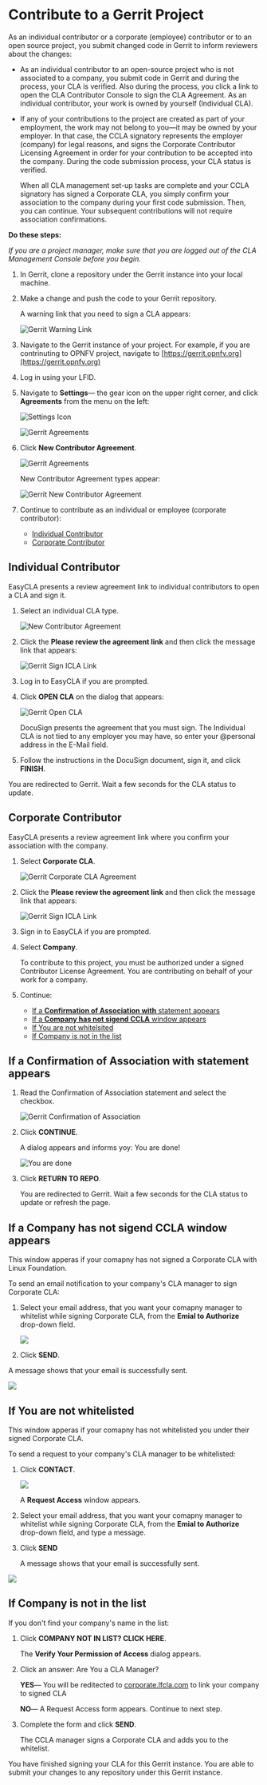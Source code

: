 # Contribute to a Gerrit Project

As an individual contributor or a corporate \(employee\) contributor or to an open source project, you submit changed code in Gerrit to inform reviewers about the changes:

* As an individual contributor to an open-source project who is not associated to a company, you submit code in Gerrit and during the process, your CLA is verified. Also during the process, you click a link to open the CLA Contributor Console to sign the CLA Agreement. As an individual contributor, your work is owned by yourself \(Individual CLA\).
* If any of your contributions to the project are created as part of your employment, the work may not belong to you—it may be owned by your employer. In that case, the CCLA signatory represents the employer \(company\) for legal reasons, and signs the Corporate Contributor Licensing Agreement in order for your contribution to be accepted into the company. During the code submission process, your CLA status is verified.

  When all CLA management set-up tasks are complete and your CCLA signatory has signed a Corporate CLA, you simply confirm your association to the company during your first code submission. Then, you can continue. Your subsequent contributions will not require association confirmations.

**Do these steps:**

_If you are a project manager, make sure that you are logged out of the CLA Management Console before you begin._

1. In Gerrit, clone a repository under the Gerrit instance into your local machine.
2. Make a change and push the code to your Gerrit repository.

   A warning link that you need to sign a CLA appears:

   ![Gerrit Warning Link](../.gitbook/assets/cla-gerrit-sign-a-cla.png)

3. Navigate to the Gerrit instance of your project. For example, if you are contrinuting to OPNFV project, navigate to [https://gerrit.opnfv.org](https://gerrit.opnfv.org)
4. Log in using your LFID.
5. Navigate to **Settings**— the gear icon on the upper right corner, and click **Agreements** from the menu on the left:

   ![Settings Icon](/.gitbook/assets/settings-icon.png)
   
   ![Gerrit Agreements](/.gitbook/assets/agreements.png)

6. Click **New Contributor Agreement**.

   ![Gerrit Agreements](/.gitbook/assets/agreement-link.png)

   New Contributor Agreement types appear:

   ![Gerrit New Contributor Agreement](/.gitbook/assets/new-contributor-agreement.png)

7. Continue to contribute as an individual or employee \(corporate contributor\):
   * [Individual Contributor](contribute-to-a-gerrit-project.md#individual-contributor)
   * [Corporate Contributor](contribute-to-a-gerrit-project.md#corporate-contributor)

## Individual Contributor

EasyCLA presents a review agreement link to individual contributors to open a CLA and sign it.

1. Select an individual CLA type.

   ![New Contributor Agreement](../.gitbook/assets/cla-gerrit-icla-type.png)

2. Click the **Please review the agreement link** and then click the message link that appears:

   ![Gerrit Sign ICLA Link](../.gitbook/assets/cla-gerrit-icla-proceed-to-sign-cla.png)

3. Log in to EasyCLA if you are prompted.
4. Click **OPEN CLA** on the dialog that appears:

   ![Gerrit Open CLA](../.gitbook/assets/cla-gerrit-individual-cla-open-cla.png)

   DocuSign presents the agreement that you must sign. The Individual CLA is not tied to any employer you may have, so enter your @personal address in the E-Mail field.

5. Follow the instructions in the DocuSign document, sign it, and click **FINISH**.

You are redirected to Gerrit. Wait a few seconds for the CLA status to update.

## Corporate Contributor

EasyCLA presents a review agreement link where you confirm your association with the company.

1. Select **Corporate CLA**.

   ![Gerrit Corporate CLA Agreement](/.gitbook/assets/corporate-cla.png)

2. Click the **Please review the agreement link** and then click the message link that appears:

   ![Gerrit Sign ICLA Link](../.gitbook/assets/cla-gerrit-icla-proceed-to-sign-cla.png)
   
3. Sign in to EasyCLA if you are prompted.
   
4. Select **Company**.

   To contribute to this project, you must be authorized under a signed Contributor License Agreement. You are contributing on behalf of    your work for a company.


5. Continue:

   * [If a **Confirmation of Association with** statement appears](contribute-to-a-gerrit-project.md#if-a-confirmation-of-association-with-statement-appears)
   * [If a **Company has not sigend CCLA** window appears](contribute-to-a-gerrit-project.md#if-a-company-has-not-sigend-CCLA-window-appears)
   * [If You are not whitelsited](contribute-to-a-gerrit-project.md#if-you-are-not-whitelisted)
   * [If Company is not in the list](contribute-to-a-gerrit-project.md#if-company-is-not-in-the-list)
   
  
## If a **Confirmation of Association with** statement appears

1. Read the Confirmation of Association statement and select the checkbox.

   ![Gerrit Confirmation of Association](../.gitbook/assets/cla-gerrit-confirmation-of-association.png)

2. Click **CONTINUE**.

   A dialog appears and informs yoy: You are done!
   
   ![You are done](../.gitbook/assets/cla-github-you-are-done%20%281%29.png)

3. Click **RETURN TO REPO**.

   You are redirected to Gerrit. Wait a few seconds for the CLA status to update or refresh the page.
   
## If a **Company has not sigend CCLA** window appears

This window apperas if your comapny has not signed a Corporate CLA with Linux Foundation.

To send an email notification to your company's CLA manager to sign Corporate CLA:

1. Select your email address, that you want your comapny manager to whitelist while signing Corporate CLA, from the **Emial to Authorize** drop-down field.

   ![](/.gitbook/assets/company-not-signed-ccla.png)

2. Click **SEND**.

  A message shows that your email is successfully sent.
  
  ![](/.gitbook/assets/email-to-whitelist.png)

## If You are not whitelisted

This window apperas if your comapny has not whitelisted you under their signed Corporate CLA.

To send a request to your company's CLA manager to be whitelisted:

1. Click **CONTACT**.

   ![](/.gitbook/assets/request-to-be-whitelisted.png)

    A **Request Access** window appears.
  
2. Select your email address, that you want your comapny manager to whitelist while signing Corporate CLA, from the **Emial to Authorize** drop-down field, and type a message.

3. Click **SEND**

   A message shows that your email is successfully sent.
  
  ![](/.gitbook/assets/email-to-whitelist.png)

## If Company is not in the list

If you don't find your company's name in the list:

1. Click **COMPANY NOT IN LIST? CLICK HERE**.

   The **Verify Your Permission of Access** dialog appears.
  
2. Click an answer: Are You a CLA Manager?

   **YES**— You will be reditected to [corporate.lfcla.com](https://corporate.lfcla.com/#/companies) to link your company to signed CLA
   
   **NO**— A Request Access form appears. Continue to next step.
   
3. Complete the form and click **SEND**.

   The CCLA manager signs a Corporate CLA and adds you to the whitelist.

You have finished signing your CLA for this Gerrit instance. You are able to submit your changes to any repository under this Gerrit instance.

